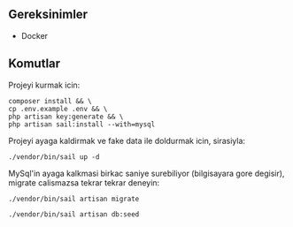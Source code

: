 ## Gereksinimler

- Docker

## Komutlar

Projeyi kurmak icin:

```
composer install && \
cp .env.example .env && \
php artisan key:generate && \
php artisan sail:install --with=mysql
```

Projeyi ayaga kaldirmak ve fake data ile doldurmak icin, sirasiyla:

```
./vendor/bin/sail up -d
```

MySql'in ayaga kalkmasi birkac saniye surebiliyor (bilgisayara gore degisir), migrate calismazsa tekrar tekrar deneyin:

```
./vendor/bin/sail artisan migrate
```

```
./vendor/bin/sail artisan db:seed
```
